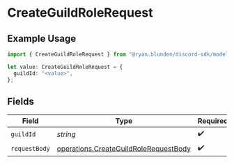 # CreateGuildRoleRequest

## Example Usage

```typescript
import { CreateGuildRoleRequest } from "@ryan.blunden/discord-sdk/models/operations";

let value: CreateGuildRoleRequest = {
  guildId: "<value>",
};
```

## Fields

| Field                                                                                          | Type                                                                                           | Required                                                                                       | Description                                                                                    |
| ---------------------------------------------------------------------------------------------- | ---------------------------------------------------------------------------------------------- | ---------------------------------------------------------------------------------------------- | ---------------------------------------------------------------------------------------------- |
| `guildId`                                                                                      | *string*                                                                                       | :heavy_check_mark:                                                                             | N/A                                                                                            |
| `requestBody`                                                                                  | [operations.CreateGuildRoleRequestBody](../../models/operations/createguildrolerequestbody.md) | :heavy_check_mark:                                                                             | N/A                                                                                            |